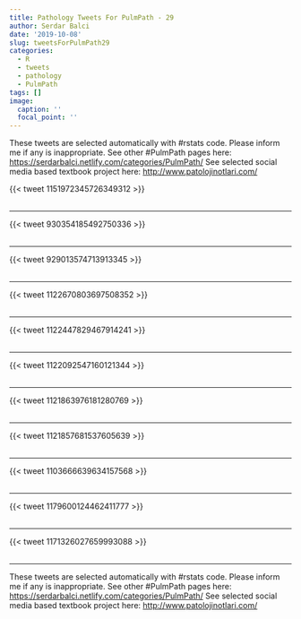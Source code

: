 ```yaml
---
title: Pathology Tweets For PulmPath - 29
author: Serdar Balci
date: '2019-10-08'
slug: tweetsForPulmPath29
categories:
  - R
  - tweets
  - pathology
  - PulmPath
tags: []
image:
  caption: ''
  focal_point: ''
---
```



These tweets are selected automatically with #rstats code. Please inform me if any is inappropriate.
See other #PulmPath pages here: https://serdarbalci.netlify.com/categories/PulmPath/ 
See selected social media based textbook project here: http://www.patolojinotlari.com/

{{< tweet 1151972345726349312 >}}
<br>
<br>
<hr>
{{< tweet 930354185492750336 >}}
<br>
<br>
<hr>
{{< tweet 929013574713913345 >}}
<br>
<br>
<hr>
{{< tweet 1122670803697508352 >}}
<br>
<br>
<hr>
{{< tweet 1122447829467914241 >}}
<br>
<br>
<hr>
{{< tweet 1122092547160121344 >}}
<br>
<br>
<hr>
{{< tweet 1121863976181280769 >}}
<br>
<br>
<hr>
{{< tweet 1121857681537605639 >}}
<br>
<br>
<hr>
{{< tweet 1103666639634157568 >}}
<br>
<br>
<hr>
{{< tweet 1179600124462411777 >}}
<br>
<br>
<hr>
{{< tweet 1171326027659993088 >}}
<br>
<br>
<hr>


These tweets are selected automatically with #rstats code. Please inform me if any is inappropriate.
See other #PulmPath pages here: https://serdarbalci.netlify.com/categories/PulmPath/ 
See selected social media based textbook project here: http://www.patolojinotlari.com/
